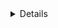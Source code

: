
<details>
yarn create <starter-kit-package> [<args>] 是为了统一前端项目脚手架引入的

约定 <starter-kit-package> 为 create- 开头的 npm 包，通过 package.json <bin> 字段对外导出可执行命令用于创建新项目时执行。

当执行 yarn create <starter-kit-package> [<args>] 时，
相当于执行 yarn global add <starter-kit-package>，
只不过前者会自动调用 <starter-kit-package> 里的 bin 命令并透传 args 参数立即开始新项目的生成

$ yarn create react-app <app-name>

$ yarn global add create-react-app
$ create-react-app <app-name>

bin 字段中提供的命令就是脚手架与外界沟通的桥梁，外界通过调用该命令，传递参数，调起脚手架。脚手架执行命令，解析参数，执行项目的生成逻辑。

1. 创建bin 命令入口文件
2. 创建项目后，需要 link 到全局，这样才能本地测试，就像使用正式发布的 npm 包一样调用。yarn unlink可以进行取消
3. 完成 link 后，yarn 会创建可执行命令到对应路径下，具体的路径可通过 yarn global bin 来查看
$ yarn global bin
/usr/local/bin

## 工具库

- commander	命令行自定义指令
- inquirer	命令行询问用户问题，记录回答结果
- chalk	控制台输出内容样式美化
- ora	控制台 loading 样式
- download-git-repo	下载远程模版
- fs-extra	系统fs模块的扩展，提供了更多便利的 API，并继承了fs模块的 API
- cross-spawn	支持跨平台调用系统上的命令, 在脚手架里面，可以用来自动执行 shell 命令
- figlet  输出一些特殊的文字，这些文字只包含 ANSI 对应的字符。

1. Yeoman 一个通用的脚手架系统, 实际上是三个工具的总和：

yo --- 脚手架，自动生成工具
grunt、gulp --- 构建工具
bower、npm --- 包管理工具

Yeoman 提供了 yeoman-generator 让我们快速生成一个脚手架模板，我们可以通过各类 Generator 实现任何类型的项目搭建，

```
  npm install yo --global # or yarn global add yo
  npm install generator-node --global # or yarn global add generator-node
  mkdir yo-project
  cd yo-project
  yo node
```
2. plop 小在体积轻量，美在简单易用
</details>
